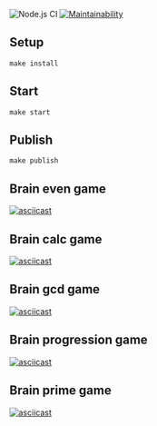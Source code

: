 ![Node.js CI](https://github.com/YuliyaYakutsik/frontend-project-lvl1/workflows/Node.js%20CI/badge.svg)
[![Maintainability](https://api.codeclimate.com/v1/badges/0edfbe0ecca263b72212/maintainability)](https://codeclimate.com/github/YuliyaYakutsik/frontend-project-lvl1/maintainability)

## Setup

```
make install
```

## Start

```
make start
```

## Publish

```
make publish
```

## Brain even game
[![asciicast](https://asciinema.org/a/y9Iue6JxoyH3mOLzXxJGJ224B.svg)](https://asciinema.org/a/y9Iue6JxoyH3mOLzXxJGJ224B)

## Brain calc game
[![asciicast](https://asciinema.org/a/y4JvgJR3vzEHtRRm0laaAY4so.svg)](https://asciinema.org/a/y4JvgJR3vzEHtRRm0laaAY4so)

## Brain gcd game
[![asciicast](https://asciinema.org/a/YzXtWp4jWZWkc4ZLMSjUCBHTm.svg)](https://asciinema.org/a/YzXtWp4jWZWkc4ZLMSjUCBHTm)

## Brain progression game
[![asciicast](https://asciinema.org/a/Lq29cljxPZgaJ37FtbGTyDdAM.svg)](https://asciinema.org/a/Lq29cljxPZgaJ37FtbGTyDdAM)

## Brain prime game
[![asciicast](https://asciinema.org/a/0T3EcSAWnC1NItZoZcZZaZQ82.svg)](https://asciinema.org/a/0T3EcSAWnC1NItZoZcZZaZQ82)